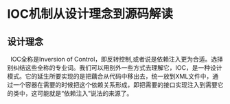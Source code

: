 # IOC机制从设计理念到源码解读

## 设计理念

  IOC全称是Inversion of Control，即反转控制,或者说是依赖注入更为合适。选择别纠结这些全称的专业词。我们可以用别外一些方式去理解它，IOC，是一种设计模式。它的延生所要实现的是把藕合从代码中移出去，统一放到XML文件中，通过一个容器在需要的时候把这个依赖关系形成，即把需要的接口实现注入到需要它的类中，这可能就是“依赖注入”说法的来源了。

